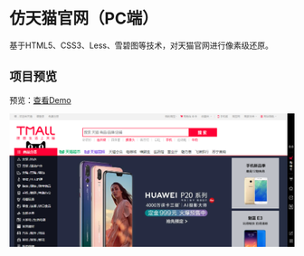 # 仿天猫官网（PC端）

基于HTML5、CSS3、Less、雪碧图等技术，对天猫官网进行像素级还原。

## 项目预览

预览：[查看Demo](http://htmlpreview.github.io/?https://github.com/Anilway/tmall/blob/master/index.html)

![](https://raw.githubusercontent.com/Anilway/tmall/master/readme-data/tmall.PNG)